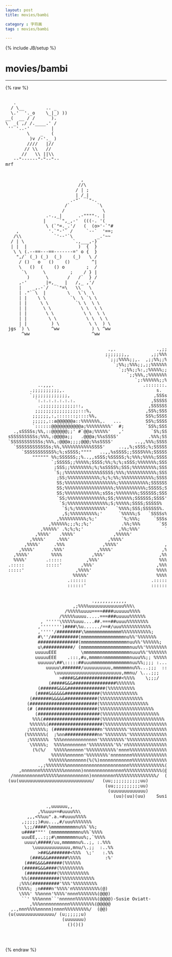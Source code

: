 ```yaml
---
layout: post
title: movies/bambi
category : 字符画
tags : movies/bambi
---
```

{% include JB/setup %}
# movies/bambi
---
{% raw %}
<pre>

   .
  / \__        .. _
  \.&#039;  &#039;._o    \_|_) ))
__(  __ / /      ).
\  _( ,/ /.____.&#039; /
 &#039;&#039; &#039;..-&#039;        |
        \    _   (
         )v /-&#039;._ )
        ////   |//
       // \\   //
      //   \\ ||\\
   --&quot;------&quot;-&quot;--&quot;--
mrf


                            ,
                           //\
                          / | ;
                          | /_|
                        .-&quot;`  `&quot;-.
                      /`          `\
                     /              \
               .-.,_|      .-&quot;&quot;&quot;&quot;-. |
              |     `&quot;,_,-&#039;  (((-. &#039;(
               \ (`&quot;=._.&#039;/   (  (o&gt;&#039;-`&quot;#
    ,           &#039;.`&quot;-&#039;` /     `--`  &#039;==;
   /\\            `&#039;--&#039;`\         _.&#039;~~
  / | \                  `.,___,-}
  | |  |                   )  {  }
   \ \ (.--==---==-------=&#039; o {  }
    &quot;,/` (_) (_)  (_)    (_)   \ /
     / ()   o   ()    ()        ^|
     \   ()  (    () o        ;  /
      `\      \         ;    / } |
        )      \       /   /`  } /
     ,-&#039;       |=,_   |   /,_ ,&#039;/
     |    _,.-`/   `&quot;=\   \\   \
     | .&quot;` \  |        \   \`\  \
     | |    \ \         `\  \ `\ \
     | |     \ \          `\ \  \ \
     | |      \ \           \ \  \ \
     | |       \ \           \ \  \ \
     | |        \ \           \ \  \ \
     | |         ) \           \ \  ) \
 jgs `) \        ^ww            ) \ ^ww
      ^ww                       ^ww


                                      .,.               .,;;;;;,
                                     ;;;;;;;,,        ,;;%%%%%;;
                                      `;;;%%%%;;,.  ,;;%%;;%%%;;
                                        `;%%;;%%%;;,;;%%%%%%%;;&#039;
                                          `;;%%;;%:,;%%%%%;;%%;;,
                                             `;;%%%,;%%%%%%%%%;;;
                                                `;:%%%%%%;;%%;;;&#039;
            ..,,,.                                 .:::::::.
         .;;;;;;;;;;,.                                  s.
         `;;;;;;;;;;;;;,                               ,SSSs.
           `:.:.:.:.:.:.:.                            ,SSSSSSs.
            .;;;;;;;;;;;;;::,                        ,SSSSSSSSS,
           ;;;;;;;;;;;;;;;;:::%,                    ,SS%;SSSSSSsS
          ;;;;;;,:,:::::::;::::%%,                  SS%;SSSSSSsSS
          ;;;;;,::a@@@@@@a::%%%%%%%,.   ...         SS%;SSSSSSSS&#039;
          `::::::@@@@@@@@@@@a;%%%%%%%%%&#039;  #;        `SS%;SSSSS&#039;
   .,sSSSSs;%%,::@@@@@@;;&#039; #`@@a;%%%%%&#039;   ,&#039;          `S%;SS&#039;
 sSSSSSSSSSs;%%%,:@@@@a;;   .@@@a;%%sSSSS&#039;           .%%%;SS,
 `SSSSSSSSSSSs;%%%,:@@@a;;;;@@@;%%sSSSS&#039;        ..,,%%%;SSSSSSs.
   `SSSSSSSSSSSSs;%%,%%%%%%%%%%%SSSS&#039;     ..,,%;sSSS;%;SSSSSSSSs.
      `SSSSSSSSSSS%;%;sSSSS;&quot;&quot;&quot;&quot;   ..,,%sSSSS;;SSSS%%%;SSSSSSSSSS.
          &quot;&quot;&quot;&quot;&quot;&quot; %%;SSSSSS;;%..,,sSSS;%SSSSS;%;%%%;%%%%;SSSSSS;SSS.
                 `;SSSSS;;%%%%%;SSSS;%%;%;%;sSSS;%%%%%%%;SSSSSS;SSS
                  ;SSS;;%%%%%%%%;%;%sSSSS%;SSS;%%%%%%%%%;SSSSSS;SSS
                  `S;;%%%%%%%%%%%%%SSSSS;%%%;%%%%%%%%%%%;SSSSSS;SSS
                   ;SS;%%%%%%%%%%%%;%;%;%%;%%%%%%%%%%%%;SSSSSS;SSS&#039;
                   SS;%%%%%%%%%%%%%%%%%%%;%%%%%%%%%%%;SSSSSS;SSS&#039;
                   SS;%%%%%%%%%%%%%%%%%%;%%%%%%%%%%%;SSSSS;SSS&#039;
                   SS;%%%%%%%%%%%%%;sSSs;%%%%%%%%;SSSSSS;SSSS
                   `SS;%%%%%%%%%%%%%%;SS;%%%%%%;SSSSSS;SSSS&#039;
                    `S;%%%%%%%%%%%%%%%;S;%%%%%;SSSS;SSSSS%
                     `S;%;%%%%%%%%%%%&#039;   `%%%%;SSS;SSSSSS%.
                     ,S;%%%%%%%%%%;&#039;      `%%%%%;S   `SSSSs%,.
                   ,%%%%%%%%%%;%;&#039;         `%;%%%;     `SSSs;%%,.
                ,%%%%%%;;;%;;%;&#039;           .%%;%%%       `SSSSs;%%.
             ,%%%%%&#039; .%;%;%;&#039;             ,%%;%%%&#039;         `SSSS;%%
           ,%%%%&#039;   .%%%%&#039;              ,%%%%%&#039;             `SSs%%&#039;
         ,%%%%&#039;    .%%%&#039;              ,%%%%&#039;                ,%%%&#039;
       ,%%%%&#039;     .%%%              ,%%%%&#039;                 ,%%%&#039;
     ,%%%%&#039;      .%%%&#039;            ,%%%%&#039;                  ,%%%&#039;
   ,%%%%&#039;        %%%%           ,%%%&#039;                    ,%%%%
   %%%%&#039;       .:::::         ,%%%&#039;                      %%%%&#039;
 .:::::        :::::&#039;       ,%%%&#039;                       ,%%%%
 :::::&#039;                   ,%%%%&#039;                        %%%%%
                         %%%%%&#039;                         %%%%%
                       .::::::                        .::::::
                       ::::::&#039;                        ::::::&#039;   Susie Oviatt


                                .,,,,,,,,,,,,
                         ,;%%%%uuuuuuuuuuuuu%%%\
                      /%%%%%uuuu====####uuuuuu%%%%
                    /%%%%%uuuu.....===###uuuuu%%%%%%
             , &#039;&#039;&#039;&#039;&#039;\%%%%%uuu....##.===##uuuu%%%%%%%%
            ,&#039;&#039;&#039;&#039;&#039;&#039;&#039;&#039;)####\%u....../==#/uuu%%%%%%%%%%%
            ,&#039;&#039;&#039;&#039;&#039;/#########\%mmmmmmmmmmmmm%%%%%%%%%%%;
            #\&#039;&#039;/##########(mmmmmmmmmmmmmmmmnu%%&#039;%%%%%%%
            ###############(mmmmmmmmmmmmmmmmmnuu%%&#039;%%%%%%;
            u\###########/ (mmmmmmmmmmmmmmmmmmnuu%%&#039;%%%%%%%%
           uuuuuEEE         \mmmmmmmmmmmmmmmmmnuuu%%&#039;%%%%%%%%%
           uuuuuEEE    .:::,#u,mmmmnnmmmmmmmmmnuuu%%;; %%%%%%%%%
            uuuuuu\##\:::::##uuummmmmmmmmmmmmmnuu%%;;;; :...%%%%%%
               uuuuu\#######/uuuuuuuuuu,mmmmmmnu%%...;;;  ::...%%%%
                  \uuuuuuuuuuuuuuuuuuuuuuuu,mmnu/ \...;;;   ::...%%%
                    &gt;####&amp;&amp;################&lt;%%%%    \;;;/    ::...%%%
                (#####&amp;&amp;&amp;################%%%%%%%              ::..%%%
            (######&amp;&amp;&amp;&amp;##############(%%%%%%%%%%                ::%/
           (####&amp;&amp;&amp;&amp;&amp;&amp;#############(%%%%%%%%%%%%%
         (#######&amp;&amp;&amp;&amp;&amp;############(%%%%%%%%%%%%%%%%
        (#########################(%%%%%%%%%%%%%%%%%%
        (# (######################(%%%%%%%%%%%%%%%%%%%%
           (#######################(%%%%%%%%%%%%%%%%%%%%%
          %%%(#####################(%%%%%%%%%%%%%%%%%%%%%%%
         %%%%%%(####################(%%%%%%%%%%%%%%%%%%%%%%%
        ;%%%%%%; (#################n&#039;%%%%%%%%&#039;%%%%%%%%%%%%%%%
       (%%%%%%%(  ;%nn############nn&#039;%%%%%%%%&#039;%%%%%%%%%%%%%%%%
        ;%%%%%%%  %%%nnnnnnnnnnnnn&#039;%%%%%%%%%&#039;%%%%%%%%%%%%%%%%%%(@@@)
         \%%%%%;  %%%%nnnnnnnn&#039;%%%%%%%%%&#039;%%&#039;n%%%%%%%%%%%%%%%%%(@@@@@)
          (%(%/   %%%%%nnnnnn&#039;%%%%%%%%%%%&#039;nnnn%%%%%%%%%%%%%%%%(@@@@@@
                 %%%%%%nnnnnn&#039;%%%%%%%%&#039;nnnnnnnn%%%%%%%%%%%%%%(@@@@@@@
                %%%%%%%nnnnnnn(%(%)nnnnnnnnnnnn%%%%%%%%%%%%%(@@@@@@@)
            .,;%%%%%%%%nnnnnnnnnnnnnnnnnnnnnnn%%%%%%%%%%%%%(@@@@@@@@
     ,nnnnnnn%%%%%%%%%nnnnnn)nnnnnnnnnnnnnnn%%%%%%%%%%%%%%(@@@@@@@)
  /nnnnnnnnnnn%%%%%%nnnnnnnnnnn)nnnnnnnnn%%%%%%%%%%%%%%%/  (@@@@)
 (uu(uuuuuuuuuuuuuuuuuuuuuuuuuuu/   (uu;;;;;;;;;;;uu)
                                     (uu;;;;;;;;;;uu)
                                      (uuuuuuuuuuuuu)
                                        (uu)(uu)(uu)    Susie Oviatt

               .,uuuuuu,,
            ,%%uuu==#uuuu%%\
        ,,,&lt;%%uu&quot;.a.=#uuuu%%%%
      ,;;;;;)#uu...,#/uuu%%%%%%%
       \;;/####\%mmmmmmmmmnu%%`%%;
      u####&quot;&quot;&quot;&#039; (mmmmmmmmmmnu%%`%%%%
      uuuEE,..:;;#\mmmmmmmnuu%;,`%%%%
       uuuu\#####/uu,mmmmmnu%..;, :.%%%
          \uuuuuuuuuuuuu,mnu/\.;;  :..%%
            &gt;##&amp;&amp;#######&lt;%%%  \;&#039;   :.%%
         (###&amp;&amp;&amp;#######%%%%%         :%&#039;
       (###&amp;&amp;&amp;&amp;######(%%%%%%
      (#####&amp;&amp;&amp;####(%%%%%%%%%
       (###########(%%%%%%%%%%%
      %%(###########(%%%%%%%%%%%%
     ;%%%(##########&#039;%%%&#039;%%%%%%%%%
    (%%%%; ;n####n&#039;%%%%&#039;n%%%%%%%%%%(@)
     \%%%&#039; %%nnnn&#039;%%%%&#039;nnnn%%%%%%%(@@@)
      ``&#039; %%%nnnn``&#039;nnnnnn%%%%%%%%(@@@@)-Susie Oviatt-
         ,%%%nnnnnnnnnnn%%%%%%%%%(@@@@@
  ,.,nnn%%%%nnnnn)nnnn%%%%%%%%%/  (@@)
 (u(uuuuuuuuuuuuuu/ (u;;;;;;u)
                     (uuuuuuu)
                       ()()()


 </pre>
{% endraw %}
